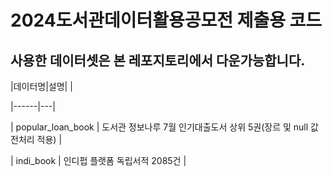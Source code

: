 # 2024도서관데이터활용공모전 제출용 코드 
## 사용한 데이터셋은 본 레포지토리에서 다운가능합니다. 

 |데이터명|설명| |
 
 |------|---|
 
 | popular_loan_book | 도서관 정보나루 7월 인기대출도서 상위 5권(장르 및 null 값 전처리 적용) |
 
 | indi_book | 인디펍 플랫폼 독립서적 2085건 |
